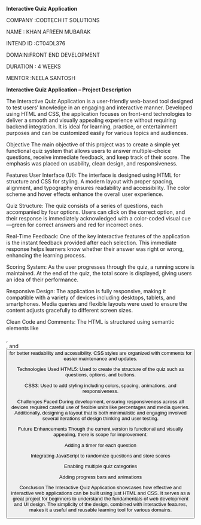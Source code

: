 **Interactive Quiz Application**

COMPANY :CODTECH IT SOLUTIONS

NAME : KHAN AFREEN MUBARAK

INTEND ID :CT04DL376

DOMAIN:FRONT END DEVELOPMENT

DURATION : 4 WEEKS

MENTOR :NEELA SANTOSH

**Interactive Quiz Application – Project Description**

The Interactive Quiz Application is a user-friendly web-based tool designed to test users’ knowledge in an engaging and interactive manner. Developed using HTML and CSS, the application focuses on front-end technologies to deliver a smooth and visually appealing experience without requiring backend integration. It is ideal for learning, practice, or entertainment purposes and can be customized easily for various topics and audiences.

Objective
The main objective of this project was to create a simple yet functional quiz system that allows users to answer multiple-choice questions, receive immediate feedback, and keep track of their score. The emphasis was placed on usability, clean design, and responsiveness.

Features
User Interface (UI):
The interface is designed using HTML for structure and CSS for styling. A modern layout with proper spacing, alignment, and typography ensures readability and accessibility. The color scheme and hover effects enhance the overall user experience.

Quiz Structure:
The quiz consists of a series of questions, each accompanied by four options. Users can click on the correct option, and their response is immediately acknowledged with a color-coded visual cue—green for correct answers and red for incorrect ones.

Real-Time Feedback:
One of the key interactive features of the application is the instant feedback provided after each selection. This immediate response helps learners know whether their answer was right or wrong, enhancing the learning process.

Scoring System:
As the user progresses through the quiz, a running score is maintained. At the end of the quiz, the total score is displayed, giving users an idea of their performance.

Responsive Design:
The application is fully responsive, making it compatible with a variety of devices including desktops, tablets, and smartphones. Media queries and flexible layouts were used to ensure the content adjusts gracefully to different screen sizes.

Clean Code and Comments:
The HTML is structured using semantic elements like <section>, <article>, and <button> for better readability and accessibility. CSS styles are organized with comments for easier maintenance and updates.

Technologies Used
HTML5: Used to create the structure of the quiz such as questions, options, and buttons.

CSS3: Used to add styling including colors, spacing, animations, and responsiveness.

Challenges Faced
During development, ensuring responsiveness across all devices required careful use of flexible units like percentages and media queries. Additionally, designing a layout that is both minimalistic and engaging involved several iterations of design thinking and user testing.

Future Enhancements
Though the current version is functional and visually appealing, there is scope for improvement:

Adding a timer for each question

Integrating JavaScript to randomize questions and store scores

Enabling multiple quiz categories

Adding progress bars and animations

Conclusion
The Interactive Quiz Application showcases how effective and interactive web applications can be built using just HTML and CSS. It serves as a great project for beginners to understand the fundamentals of web development and UI design. The simplicity of the design, combined with interactive features, makes it a useful and reusable learning tool for various domains.
